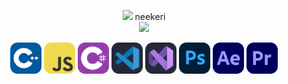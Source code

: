 <p align="center">
  <img src="https://github-readme-stats.vercel.app/api?username=capstxr&theme=dark&show_icons=true">
  neekeri
  <br>
  <img src="https://github-readme-stats.vercel.app/api/top-langs/?username=capstxr&theme=dark">
</p>

<p align="center">
  <img width="50px" src="https://github.com/tandpfun/skill-icons/blob/main/icons/CPP.svg" alt="C++"/>
  <img width="50px" src="https://github.com/tandpfun/skill-icons/blob/main/icons/JavaScript.svg" alt="JavaScript"/>
  <img width="50px" src="https://github.com/tandpfun/skill-icons/blob/main/icons/CS.svg" alt="CSharp"/>
  <img width="50px" src="https://github.com/tandpfun/skill-icons/blob/main/icons/VSCode-Dark.svg" alt="Visual Studio Code"/>
  <img width="50px" src="https://github.com/tandpfun/skill-icons/blob/main/icons/VisualStudio-Dark.svg" alt="Visual Studio"/>
  <img width="50px" src="https://github.com/tandpfun/skill-icons/blob/main/icons/Photoshop.svg" alt="Adobe Photoshop"/>
  <img width="50px" src="https://github.com/tandpfun/skill-icons/blob/main/icons/AfterEffects.svg" alt="Adobe After Effects"/>
  <img width="50px" src="https://github.com/tandpfun/skill-icons/blob/main/icons/Premiere.svg" alt="Adobe Premiere"/>
</p>
